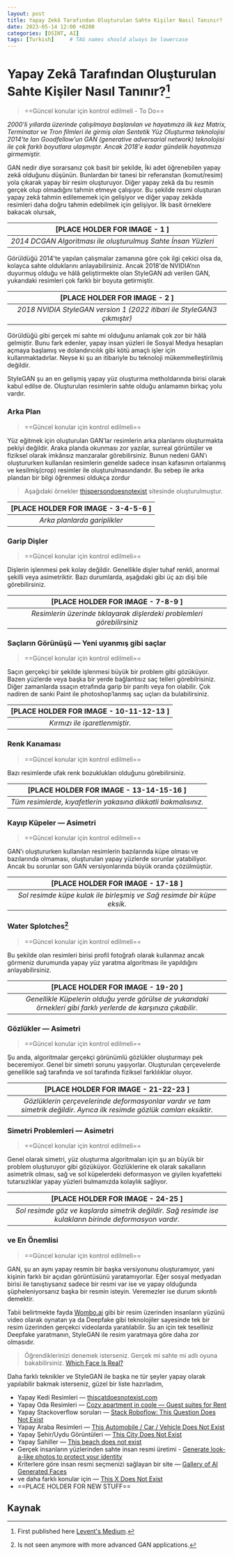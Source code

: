 ```yaml
---
layout: post
title: Yapay Zekâ Tarafından Oluşturulan Sahte Kişiler Nasıl Tanınır?
date: 2023-05-14 12:00 +0200
categories: [OSINT, AI]
tags: [Turkish]     # TAG names should always be lowercase
---
```


# Yapay Zekâ Tarafından Oluşturulan Sahte Kişiler Nasıl Tanınır?[^1]

> ==Güncel konular için kontrol edilmeli - To Do==

*2000'li yıllarda üzerinde çalışılmaya başlanılan ve hayatımıza ilk kez Matrix, Terminator ve Tron filmleri ile girmiş olan Sentetik Yüz Oluşturma teknolojisi 2014'te Ian Goodfellow’un GAN (generative adversarial network) teknolojisi ile çok farklı boyutlara ulaşmıştır. Ancak 2018'e kadar gündelik hayatımıza girmemiştir.*

GAN nedir diye sorarsanız çok basit bir şekilde, İki adet öğrenebilen yapay zekâ olduğunu düşünün. Bunlardan bir tanesi bir referanstan (komut/resim) yola çıkarak yapay bir resim oluşturuyor\. Diğer yapay zekâ da bu resmin gerçek olup olmadığını tahmin etmeye çalışıyor\. Bu şekilde resmi oluşturan yapay zekâ tahmin edilememek için gelişiyor ve diğer yapay zekâda resimleri daha doğru tahmin edebilmek için gelişiyor\. İlk basit örneklere bakacak olursak,

| [PLACE HOLDER FOR IMAGE - 1 ] |
|:--:|
| *2014 DCGAN Algoritması ile oluşturulmuş Sahte İnsan Yüzleri* |

Görüldüğü 2014'te yapılan çalışmalar zamanına göre çok ilgi çekici olsa da, kolayca sahte olduklarını anlayabilirsiniz. Ancak 2018'de NVIDIA’nın duyurmuş olduğu ve hâlâ geliştirmekte olan StyleGAN adı verilen GAN, yukarıdaki resimleri çok farklı bir boyuta getirmiştir.

| [PLACE HOLDER FOR IMAGE - 2 ] |
|:--:|
| *2018 NVIDIA StyleGAN version 1 (2022 itibari ile StyleGAN3 çıkmıştır)* |

Görüldüğü gibi gerçek mi sahte mi olduğunu anlamak çok zor bir hâlâ gelmiştir. Bunu fark edenler, yapay insan yüzleri ile Sosyal Medya hesapları açmaya başlamış ve dolandırıcılık gibi kötü amaçlı işler için kullanmaktadırlar. Neyse ki şu an itibariyle bu teknoloji mükemmelleştirilmiş değildir.

StyleGAN şu an en gelişmiş yapay yüz oluşturma metholdarında birisi olarak kabul edilse de. Oluşturulan resimlerin sahte olduğu anlamamın birkaç yolu vardır.

### Arka Plan
>
> ==Güncel konular için kontrol edilmeli==

Yüz eğitmek için oluşturulan GAN’lar resimlerin arka planlarını oluşturmakta pekiyi değildir. Araka planda okunması zor yazılar, surreal görüntüler ve fiziksel olarak imkânsız manzaralar görebilirsiniz. Bunun nedeni GAN’ı oluştururken kullanılan resimlerin genelde sadece insan kafasının ortalanmış ve kesilmiş(crop) resimler ile oluşturulmasındandır. Bu sebep ile arka plandan bir bilgi öğrenmesi oldukça zordur

> Aşağıdaki örnekler [thispersondoesnotexist](https://thispersondoesnotexist.com/) sitesinde oluşturulmuştur.

| [PLACE HOLDER FOR IMAGE - 3-4-5-6 ] |
|:--:|
| *Arka planlarda gariplikler* |

### Garip Dişler
>
> ==Güncel konular için kontrol edilmeli==

Dişlerin işlenmesi pek kolay değildir. Genellikle dişler tuhaf renkli, anormal şekilli veya asimetriktir. Bazı durumlarda, aşağıdaki gibi üç azı dişi bile görebilirsiniz.

| [PLACE HOLDER FOR IMAGE - 7-8-9 ] |
|:--:|
| *Resimlerin üzerinde tıklayarak dişlerdeki problemleri görebilirsiniz* |

### Saçların Görünüşü — Yeni uyanmış gibi saçlar
>
> ==Güncel konular için kontrol edilmeli==

Saçın gerçekçi bir şekilde işlenmesi büyük bir problem gibi gözüküyor. Bazen yüzlerde veya başka bir yerde bağlantısız saç telleri görebilrisiniz. Diğer zamanlarda ssaçın etrafında garip bir parıltı veya fon olabilir. Çok nadiren de sanki Paint ile photoshop’lanmış saç uçları da bulabilirsiniz.

| [PLACE HOLDER FOR IMAGE - 10-11-12-13 ] |
|:--:|
| *Kırmızı ile işaretlenmiştir.* |

### Renk Kanaması
>
> ==Güncel konular için kontrol edilmeli==

Bazı resimlerde ufak renk bozuklukları olduğunu görebilirsiniz.

| [PLACE HOLDER FOR IMAGE - 13-14-15-16 ] |
|:--:|
| *Tüm resimlerde, kıyafetlerin yakasına dikkatli bakmalısınız.* |

### Kayıp Küpeler — Asimetri
>
> ==Güncel konular için kontrol edilmeli==

GAN’ı oluştururken kullanılan resimlerin bazılarında küpe olması ve bazılarında olmaması, oluşturulan yapay yüzlerde sorunlar yatabiliyor. Ancak bu sorunlar son GAN versiyonlarında büyük oranda çözülmüştür.

| [PLACE HOLDER FOR IMAGE - 17-18 ] |
|:--:|
| *Sol resimde küpe kulak ile birleşmiş ve Sağ resimde bir küpe eksik.* |

### Water Splotches[^2]
>
> ==Güncel konular için kontrol edilmeli==

Bu şekilde olan resimleri birisi profil fotoğrafı olarak kullanmaz ancak görmeniz durumunda yapay yüz yaratma algoritması ile yapıldığını anlayabilirsiniz.

| [PLACE HOLDER FOR IMAGE - 19-20 ] |
|:--:|
| *Genellikle Küpelerin olduğu yerde görülse de yukarıdaki örnekleri gibi farklı yerlerde de karşınıza çıkabilir.* |

### Gözlükler — Asimetri
>
> ==Güncel konular için kontrol edilmeli==

Şu anda, algoritmalar gerçekçi görünümlü gözlükler oluşturmayı pek beceremiyor. Genel bir simetri sorunu yaşıyorlar. Oluşturulan çerçevelerde genellikle sağ tarafında ve sol tarafında fiziksel farklılıklar oluyor.

| [PLACE HOLDER FOR IMAGE - 21-22-23 ] |
|:--:|
| *Gözlüklerin çerçevelerinde deformasyonlar vardır ve tam simetrik değildir. Ayrıca ilk resimde gözlük camları eksiktir.* |

### Simetri Problemleri — Asimetri
>
> ==Güncel konular için kontrol edilmeli==

Genel olarak simetri, yüz oluşturma algoritmaları için şu an büyük bir problem oluşturuyor gibi gözüküyor. Gözlüklerine ek olarak sakalların asimetrik olması, sağ ve sol küpelerdeki deformasyon ve giyilen kıyafetteki tutarsızlıklar yapay yüzleri bulmamızda kolaylık sağlıyor.

| [PLACE HOLDER FOR IMAGE - 24-25 ] |
|:--:|
| *Sol resimde göz ve kaşlarda simetrik değildir. Sağ resimde ise kulakların birinde deformasyon vardır.* |

### ve En Önemlisi
>
> ==Güncel konular için kontrol edilmeli==

GAN, şu an aynı yapay resmin bir başka versiyonunu oluşturamıyor, yani kişinin farklı bir açıdan görüntüsünü yaratamıyorlar. Eğer sosyal medyadan birisi ile tanıştıysanız sadece bir resmi var ise ve yapay olduğunda şüpheleniyorsanız başka bir resmin isteyin. Veremezler ise durum sıkıntılı demektir.

Tabii belirtmekte fayda [Wombo.ai](https://www.w.ai/) gibi bir resim üzerinden insanların yüzünü video olarak oynatan ya da Deepfake gibi teknolojiler sayesinde tek bir resim üzerinden gerçekci videolarda yaratılabilir. Su an için tek teselliniz Deepfake yaratmanın, StyleGAN ile resim yaratmaya göre daha zor olmasıdır.

> Öğrendiklerinizi denemek isterseniz. Gerçek mi sahte mi adlı oyuna bakabilirsiniz. [Which Face Is Real?](https://www.whichfaceisreal.com/learn.html)

Daha farklı teknikler ve StyleGAN ile başka ne tür şeyler yapay olarak yapılabilir bakmak isterseniz, güzel bir liste hazırladım,

- Yapay Kedi Resimleri — [thiscatdoesnotexist.com](https://thiscatdoesnotexist.com/)
- Yapay Oda Resimleri — [Cozy apartment in coole — Guest suites for Rent](https://thisrentaldoesnotexist.com/)
- Yapay Stackoverflow soruları — [Stack Roboflow: This Question Does Not Exist](https://stackroboflow.com/)
- Yapay Araba Resimleri — [This Automobile / Car / Vehicle Does Not Exist](https://www.thisautomobiledoesnotexist.com/)
- Yapay Şehir/Uydu Görüntüleri — [This City Does Not Exist](https://thiscitydoesnotexist.com/)
- Yapay Sahiller — [This beach does not exist](https://thisbeachdoesnotexist.com/)
- Gerçek insanların yüzlerinden sahte insan resmi üretimi - [Generate look-a-like photos to protect your identity](https://generated.photos/anonymizer)
- Kriterlere göre insan resmi seçmenizi sağlayan bir site — [Gallery of AI Generated Faces](https://generated.photos/faces)
- ve daha farklı konular için — [This X Does Not Exist](https://thisxdoesnotexist.com/)
- ==PLACE HOLDER FOR NEW STUFF==

## Kaynak

[^1]: First published here [Levent's Medium](https://medium.com/@leventd/yapay-zeka-taraf%C4%B1ndan-olu%C5%9Fturulan-sahte-ki%C5%9Filer-nas%C4%B1l-tan%C4%B1n%C4%B1r-eeac3aa1dde1).
[^2]: Is not seen anymore with more advanced GAN applications.
